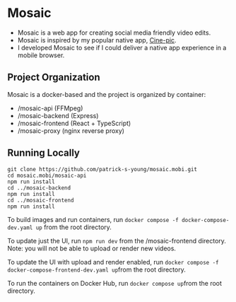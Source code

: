 # Mosaic

- Mosaic is a web app for creating social media friendly video edits.
- Mosaic is inspired by my popular native app, [Cine-pic](https://apps.apple.com/us/app/cine-pic-photo-video-montage/id923762113).
- I developed Mosaic to see if I could deliver a native app experience in a mobile browser.

## Project Organization
Mosaic is a docker-based and the project is organized by container:
- /mosaic-api (FFMpeg)
- /mosaic-backend (Express)
- /mosaic-frontend (React + TypeScript)
- /mosaic-proxy (nginx reverse proxy)


## Running Locally
```
git clone https://github.com/patrick-s-young/mosaic.mobi.git
cd mosaic.mobi/mosaic-api
npm run install
cd ../mosaic-backend
npm run install
cd ../mosaic-frontend
npm run install
```



To build images and run containers, run `docker compose -f docker-compose-dev.yaml up` from the root directory.

To update just the UI, run `npm run dev` from the /mosaic-frontend directory. Note: you will not be able to upload or render new videos.

To update the UI with upload and render enabled, run `docker compose -f docker-compose-frontend-dev.yaml up`from the root directory.

To run the containers on Docker Hub, run `docker compose up`from the root directory.
